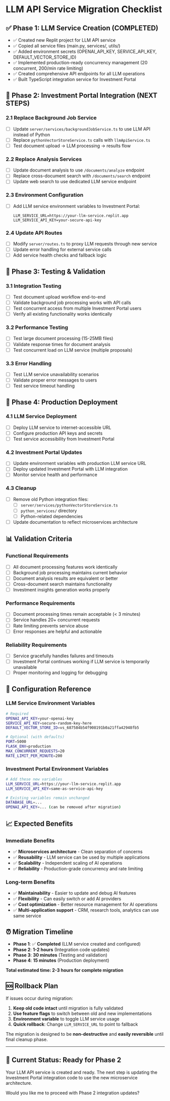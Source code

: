 # LLM API Service Migration Checklist

## ✅ **Phase 1: LLM Service Creation (COMPLETED)**

- ✅ Created new Replit project for LLM API service
- ✅ Copied all service files (main.py, services/, utils/)
- ✅ Added environment secrets (OPENAI_API_KEY, SERVICE_API_KEY, DEFAULT_VECTOR_STORE_ID)
- ✅ Implemented production-ready concurrency management (20 concurrent, 200/min rate limiting)
- ✅ Created comprehensive API endpoints for all LLM operations
- ✅ Built TypeScript integration service for Investment Portal

## 🔄 **Phase 2: Investment Portal Integration (NEXT STEPS)**

### **2.1 Replace Background Job Service**
- [ ] Update `server/services/backgroundJobService.ts` to use LLM API instead of Python
- [ ] Replace `pythonVectorStoreService.ts` calls with `llmApiService.ts`
- [ ] Test document upload → LLM processing → results flow

### **2.2 Replace Analysis Services**
- [ ] Update document analysis to use `/documents/analyze` endpoint
- [ ] Replace cross-document search with `/documents/search` endpoint  
- [ ] Update web search to use dedicated LLM service endpoint

### **2.3 Environment Configuration**
- [ ] Add LLM service environment variables to Investment Portal:
  ```
  LLM_SERVICE_URL=https://your-llm-service.replit.app
  LLM_SERVICE_API_KEY=your-secure-api-key
  ```

### **2.4 Update API Routes**
- [ ] Modify `server/routes.ts` to proxy LLM requests through new service
- [ ] Update error handling for external service calls
- [ ] Add service health checks and fallback logic

## 🧪 **Phase 3: Testing & Validation**

### **3.1 Integration Testing**
- [ ] Test document upload workflow end-to-end
- [ ] Validate background job processing works with API calls
- [ ] Test concurrent access from multiple Investment Portal users
- [ ] Verify all existing functionality works identically

### **3.2 Performance Testing**
- [ ] Test large document processing (15-25MB files)
- [ ] Validate response times for document analysis
- [ ] Test concurrent load on LLM service (multiple proposals)

### **3.3 Error Handling**
- [ ] Test LLM service unavailability scenarios
- [ ] Validate proper error messages to users
- [ ] Test service timeout handling

## 🚀 **Phase 4: Production Deployment**

### **4.1 LLM Service Deployment**
- [ ] Deploy LLM service to internet-accessible URL
- [ ] Configure production API keys and secrets
- [ ] Test service accessibility from Investment Portal

### **4.2 Investment Portal Updates**
- [ ] Update environment variables with production LLM service URL
- [ ] Deploy updated Investment Portal with LLM integration
- [ ] Monitor service health and performance

### **4.3 Cleanup**
- [ ] Remove old Python integration files:
  - [ ] `server/services/pythonVectorStoreService.ts`
  - [ ] `python_services/` directory
  - [ ] Python-related dependencies
- [ ] Update documentation to reflect microservices architecture

## 📊 **Validation Criteria**

### **Functional Requirements**
- [ ] All document processing features work identically
- [ ] Background job processing maintains current behavior
- [ ] Document analysis results are equivalent or better
- [ ] Cross-document search maintains functionality
- [ ] Investment insights generation works properly

### **Performance Requirements**  
- [ ] Document processing times remain acceptable (< 3 minutes)
- [ ] Service handles 20+ concurrent requests
- [ ] Rate limiting prevents service abuse
- [ ] Error responses are helpful and actionable

### **Reliability Requirements**
- [ ] Service gracefully handles failures and timeouts
- [ ] Investment Portal continues working if LLM service is temporarily unavailable
- [ ] Proper monitoring and logging for debugging

## 🔧 **Configuration Reference**

### **LLM Service Environment Variables**
```bash
# Required
OPENAI_API_KEY=your-openai-key
SERVICE_API_KEY=secure-random-key-here
DEFAULT_VECTOR_STORE_ID=vs_687584b54f908191b0a21ffa42948fb5

# Optional (with defaults)
PORT=5000
FLASK_ENV=production
MAX_CONCURRENT_REQUESTS=20
RATE_LIMIT_PER_MINUTE=200
```

### **Investment Portal Environment Variables**
```bash
# Add these new variables
LLM_SERVICE_URL=https://your-llm-service.replit.app
LLM_SERVICE_API_KEY=same-as-service-api-key

# Existing variables remain unchanged
DATABASE_URL=...
OPENAI_API_KEY=... (can be removed after migration)
```

## 📈 **Expected Benefits**

### **Immediate Benefits**
- ✅ **Microservices architecture** - Clean separation of concerns
- ✅ **Reusability** - LLM service can be used by multiple applications
- ✅ **Scalability** - Independent scaling of AI operations
- ✅ **Reliability** - Production-grade concurrency and rate limiting

### **Long-term Benefits**
- ✅ **Maintainability** - Easier to update and debug AI features
- ✅ **Flexibility** - Can easily switch or add AI providers
- ✅ **Cost optimization** - Better resource management for AI operations
- ✅ **Multi-application support** - CRM, research tools, analytics can use same service

## ⏰ **Migration Timeline**

- **Phase 1**: ✅ **Completed** (LLM service created and configured)
- **Phase 2**: **1-2 hours** (Integration code updates)  
- **Phase 3**: **30 minutes** (Testing and validation)
- **Phase 4**: **15 minutes** (Production deployment)

**Total estimated time: 2-3 hours for complete migration**

## 🆘 **Rollback Plan**

If issues occur during migration:

1. **Keep old code intact** until migration is fully validated
2. **Use feature flags** to switch between old and new implementations
3. **Environment variable** to toggle LLM service usage
4. **Quick rollback**: Change `LLM_SERVICE_URL` to point to fallback

The migration is designed to be **non-destructive** and **easily reversible** until final cleanup phase.

---

## 🎯 **Current Status: Ready for Phase 2**

Your LLM API service is created and ready. The next step is updating the Investment Portal integration code to use the new microservice architecture.

Would you like me to proceed with Phase 2 integration updates?
